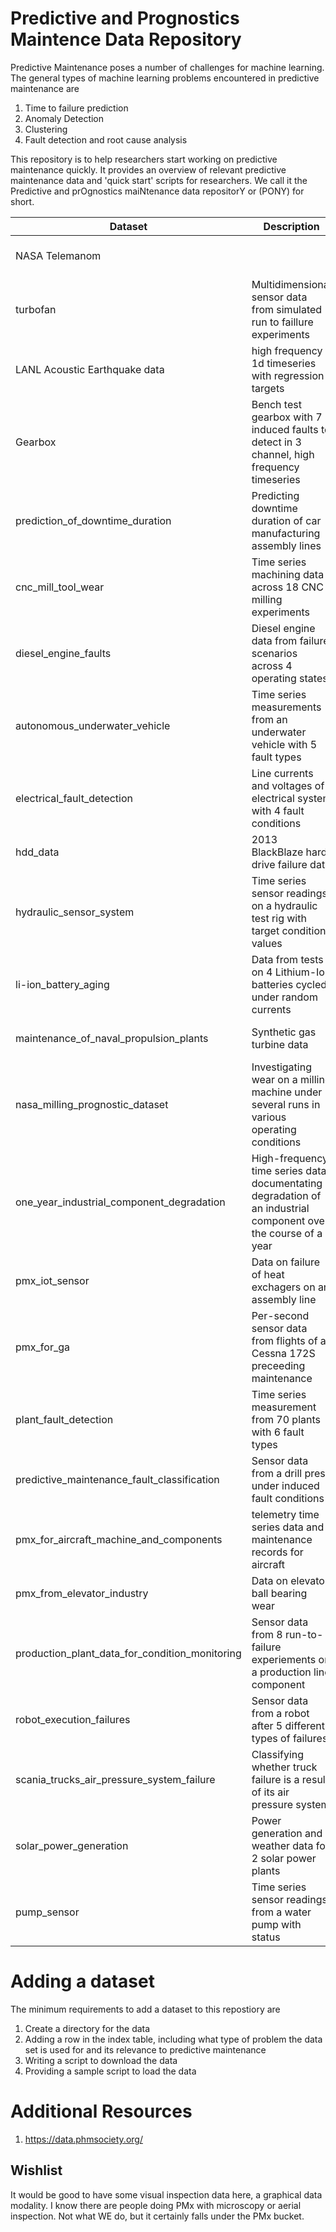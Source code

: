 # Predictive and Prognostics Maintence Data Repository 

Predictive Maintenance poses a number of challenges for machine learning. The general types of machine learning problems encountered in predictive maintenance are
1. Time to failure prediction
2. Anomaly Detection
3. Clustering
4. Fault detection and root cause analysis

This repository is to help researchers start working on predictive maintenance quickly. It provides an overview of relevant predictive maintenance data and 'quick start' scripts for researchers. We call it the Predictive and prOgnostics maiNtenance data repositorY or (PONY) for short.

| **Dataset**  | **Description**  | **Problems**  | **Location**  | **Existing Benchmark**  |
|--------------|------------------|---------------|---------------|-------------------|
| NASA Telemanom  |   | Supervised Anomaly Detection  |  https://s3-us-west-2.amazonaws.com/telemanom/data.zip | https://github.com/khundman/telemanom   |
| turbofan  | Multidimensional sensor data from simulated run to faillure experiments   | Time to event prediction  | https://www.kaggle.com/datasets/behrad3d/nasa-cmaps  |   |
| LANL Acoustic Earthquake data   | high frequency 1d timeseries with regression targets  | Time to event prediction  | www.kaggle.com/competitions/LANL-Earthquake-Prediction  |   |
| Gearbox   | Bench test gearbox with 7 induced faults to detect in 3 channel, high frequency timeseries | Fault Detection  | https://c3.ndc.nasa.gov/dashlink/resources/997/  |   |
| prediction_of_downtime_duration | Predicting downtime duration of car manufacturing assembly lines | Time to event prediction | https://github.com/aayanmaity/Predicting-the-downtime-duration-of-a-factory |  |
| cnc_mill_tool_wear | Time series machining data across 18 CNC milling experiments | Fault Detection | https://www.kaggle.com/datasets/shasun/tool-wear-detection-in-cnc-mill |  |
| diesel_engine_faults | Diesel engine data from failure scenarios across 4 operating states | Fault Detection | https://data.mendeley.com/datasets/k22zxz29kr/1 |  |
| autonomous_underwater_vehicle | Time series measurements from an underwater vehicle with 5 fault types | Fault Detection | https://data.mendeley.com/datasets/7rp2pmr6mx/1 |  |
| electrical_fault_detection | Line currents and voltages of electrical system with 4 fault conditions | Fault Detection and Classification | https://www.kaggle.com/datasets/esathyaprakash/electrical-fault-detection-and-classification |  |
| hdd_data | 2013 BlackBlaze hard drive failure data | Time to failure prediction | https://www.backblaze.com/b2/hard-drive-test-data.html |  |
| hydraulic_sensor_system | Time series sensor readings on a hydraulic test rig with target condition values | Fault Detection and Classification | https://archive.ics.uci.edu/ml/datasets/Condition+monitoring+of+hydraulic+systems# |  |
| li-ion_battery_aging | Data from tests on 4 Lithium-Ion batteries cycled under random currents | Time to failure prediction | https://github.com/VaibhavBhujade/RUL-of-Lithium-Ion-Battery/tree/main/CSVs |  |
| maintenance_of_naval_propulsion_plants | Synthetic gas turbine data | Time to failure prediction | https://archive.ics.uci.edu/ml/datasets/Condition+Based+Maintenance+of+Naval+Propulsion+Plants |  |
| nasa_milling_prognostic_dataset | Investigating wear on a milling machine under several runs in various operating conditions | Fault Detection | https://www.kaggle.com/datasets/vinayak123tyagi/milling-data-set-prognostic-data |  |
| one_year_industrial_component_degradation | High-frequency time series data documentating degradation of an industrial component over the course of a year | Time to failure prediction | https://www.kaggle.com/datasets/inIT-OWL/one-year-industrial-component-degradation |  |
| pmx_iot_sensor | Data on failure of heat exchagers on an assembly line | Time to failure prediction | https://github.com/shikhilnangia/iotsensor/blob/master/iot_sensor_dataset.csv |  |
| pmx_for_ga | Per-second sensor data from flights of a Cessna 172S preceeding maintenance | Time to failure prediction | https://www.kaggle.com/datasets/hooong/ngafid-mc-20210917 |  |
| plant_fault_detection | Time series measurement from 70 plants with 6 fault types | Fault detection | https://github.com/robot007/PHM15 |  |
| predictive_maintenance_fault_classification | Sensor data from a drill press under induced fault conditions | Fault detection and classification | https://github.com/nagdevAmruthnath/Predictive-Maintenance |  |
| pmx_for_aircraft_machine_and_components | telemetry time series data and maintenance records for aircraft | Time to failure prediction | https://www.kaggle.com/datasets/arnabbiswas1/microsoft-azure-predictive-maintenance |  |
| pmx_from_elevator_industry | Data on elevator ball bearing wear | Time to failure prediction | https://zenodo.org/record/3653909#.YsmqoC8Rrys |  |
| production_plant_data_for_condition_monitoring | Sensor data from 8 run-to-failure experiements on a production line component | Time to failure prediction | https://www.kaggle.com/datasets/inIT-OWL/production-plant-data-for-condition-monitoring |  |
| robot_execution_failures | Sensor data from a robot after 5 different types of failures | Time to failure prediction | https://www.kaggle.com/datasets/prashant111/robot-execution-failures |  |
| scania_trucks_air_pressure_system_failure | Classifying whether truck failure is a result of its air pressure system | Fault classification | https://archive.ics.uci.edu/ml/datasets/APS+Failure+at+Scania+Trucks |  |
| solar_power_generation | Power generation and weather data for 2 solar power plants | Fault detection | https://www.kaggle.com/datasets/anikannal/solar-power-generation-data |  |
| pump_sensor | Time series sensor readings from a water pump with status | Anomaly detection | https://www.kaggle.com/datasets/nphantawee/pump-sensor-data |  |


# Adding a dataset
The minimum requirements to add a dataset to this repostiory are
1. Create a directory for the data
2. Adding a row in the index table, including what type of problem the data set is used for and its relevance to predictive maintenance
3. Writing a script to download the data
4. Providing a sample script to load the data

# Additional Resources
1. https://data.phmsociety.org/

## Wishlist
It would be good to have some visual inspection data here, a graphical
data modality. I know there are people doing PMx with microscopy or
aerial inspection. Not what WE do, but it certainly falls under the PMx
bucket.
